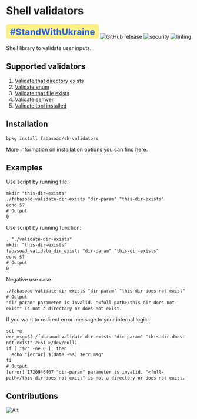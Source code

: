 # Shell validators

[![Stand With Ukraine](https://raw.githubusercontent.com/vshymanskyy/StandWithUkraine/main/badges/StandWithUkraine.svg)](https://stand-with-ukraine.pp.ua)
![GitHub release](https://img.shields.io/github/v/release/fabasoad/sh-validators?include_prereleases)
![security](https://github.com/fabasoad/sh-validators/actions/workflows/security.yml/badge.svg)
![linting](https://github.com/fabasoad/sh-validators/actions/workflows/linting.yml/badge.svg)

Shell library to validate user inputs.

## Supported validators

1. [Validate that directory exists](./lib/validate-dir-exists.sh)
2. [Validate enum](./lib/validate-enum.sh)
3. [Validate that file exists](./lib/validate-file-exists.sh)
4. [Validate semver](./lib/validate-semver.sh)
5. [Validate tool installed](./lib/validate-tool-installed.sh)

## Installation

```shell
bpkg install fabasoad/sh-validators
```

More information on installation options you can find [here](https://github.com/bpkg/bpkg?tab=readme-ov-file#installing-packages).

## Examples

Use script by running file:

```shell
mkdir "this-dir-exists"
./fabasoad-validate-dir-exists "dir-param" "this-dir-exists"
echo $?
# Output
0
```

Use script by running function:

```shell
. "./validate-dir-exists"
mkdir "this-dir-exists"
fabasoad_validate_dir_exists "dir-param" "this-dir-exists"
echo $?
# Output
0
```

Negative use case:

```shell
./fabasoad-validate-dir-exists "dir-param" "this-dir-does-not-exist"
# Output
"dir-param" parameter is invalid. "<full-path>/this-dir-does-not-exist" is not a directory or does not exist.
```

If you want to redirect error message to your internal logic:

```shell
set +e
err_msg=$(./fabasoad-validate-dir-exists "dir-param" "this-dir-does-not-exist" 2>&1 >/dev/null)
if [ "$?" -ne 0 ]; then
  echo "[error] $(date +%s) $err_msg"
fi
# Output
[error] 1720946407 "dir-param" parameter is invalid. "<full-path>/this-dir-does-not-exist" is not a directory or does not exist.
```

## Contributions

![Alt](https://repobeats.axiom.co/api/embed/edbb31d44e161d6596d5cdd26004b9926e5b49f6.svg "Repobeats analytics image")
